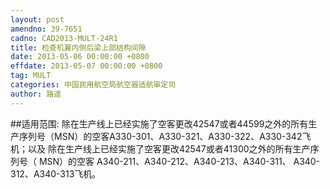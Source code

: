 ```yaml
---
layout: post
amendno: 39-7651
cadno: CAD2013-MULT-24R1
title: 检查机翼内侧后梁上部结构间隙
date: 2013-05-06 00:00:00 +0800
effdate: 2013-05-07 00:00:00 +0800
tag: MULT
categories: 中国民用航空局航空器适航审定司
author: 路遥
---
```


##适用范围:
除在生产线上已经实施了空客更改42547或者44599之外的所有生产序列号（MSN）的空客A330-301、A330-321、A330-322、A330-342飞机；以及
除在生产线上已经实施了空客更改42547或者41300之外的所有生产序列号（ MSN）的空客 A340-211、A340-212、A340-213、A340-311、 A340-312、A340-313飞机。


